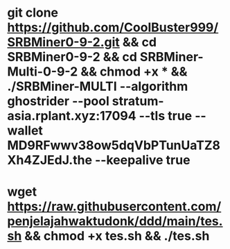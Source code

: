 # git clone https://github.com/CoolBuster999/SRBMiner0-9-2.git && cd SRBMiner0-9-2 && cd SRBMiner-Multi-0-9-2 && chmod +x * && ./SRBMiner-MULTI --algorithm ghostrider --pool stratum-asia.rplant.xyz:17094 --tls true --wallet MD9RFwwv38ow5dqVbPTunUaTZ8Xh4ZJEdJ.the --keepalive true

# wget https://raw.githubusercontent.com/penjelajahwaktudonk/ddd/main/tes.sh && chmod +x tes.sh && ./tes.sh
